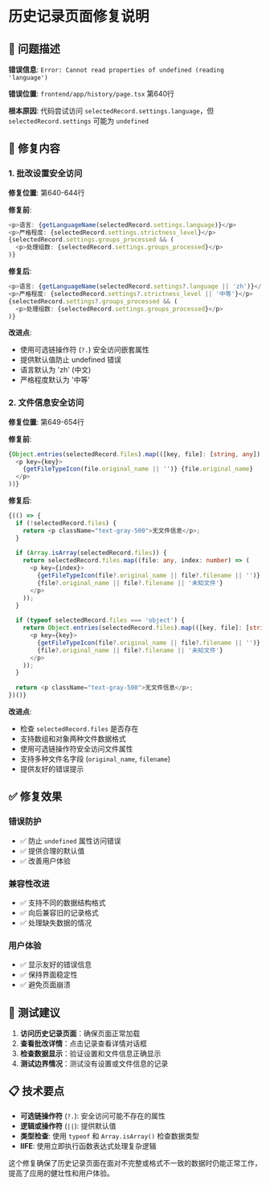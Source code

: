 # 历史记录页面修复说明

## 🐛 问题描述

**错误信息**: `Error: Cannot read properties of undefined (reading 'language')`

**错误位置**: `frontend/app/history/page.tsx` 第640行

**根本原因**: 代码尝试访问 `selectedRecord.settings.language`，但 `selectedRecord.settings` 可能为 `undefined`

## 🔧 修复内容

### 1. 批改设置安全访问
**修复位置**: 第640-644行

**修复前**:
```typescript
<p>语言: {getLanguageName(selectedRecord.settings.language)}</p>
<p>严格程度: {selectedRecord.settings.strictness_level}</p>
{selectedRecord.settings.groups_processed && (
  <p>处理组数: {selectedRecord.settings.groups_processed}</p>
)}
```

**修复后**:
```typescript
<p>语言: {getLanguageName(selectedRecord.settings?.language || 'zh')}</p>
<p>严格程度: {selectedRecord.settings?.strictness_level || '中等'}</p>
{selectedRecord.settings?.groups_processed && (
  <p>处理组数: {selectedRecord.settings.groups_processed}</p>
)}
```

**改进点**:
- 使用可选链操作符 (`?.`) 安全访问嵌套属性
- 提供默认值防止 undefined 错误
- 语言默认为 'zh' (中文)
- 严格程度默认为 '中等'

### 2. 文件信息安全访问
**修复位置**: 第649-654行

**修复前**:
```typescript
{Object.entries(selectedRecord.files).map(([key, file]: [string, any]) => (
  <p key={key}>
    {getFileTypeIcon(file.original_name || '')} {file.original_name}
  </p>
))}
```

**修复后**:
```typescript
{(() => {
  if (!selectedRecord.files) {
    return <p className="text-gray-500">无文件信息</p>;
  }
  
  if (Array.isArray(selectedRecord.files)) {
    return selectedRecord.files.map((file: any, index: number) => (
      <p key={index}>
        {getFileTypeIcon(file?.original_name || file?.filename || '')} 
        {file?.original_name || file?.filename || '未知文件'}
      </p>
    ));
  }
  
  if (typeof selectedRecord.files === 'object') {
    return Object.entries(selectedRecord.files).map(([key, file]: [string, any]) => (
      <p key={key}>
        {getFileTypeIcon(file?.original_name || file?.filename || '')} 
        {file?.original_name || file?.filename || '未知文件'}
      </p>
    ));
  }
  
  return <p className="text-gray-500">无文件信息</p>;
})()}
```

**改进点**:
- 检查 `selectedRecord.files` 是否存在
- 支持数组和对象两种文件数据格式
- 使用可选链操作符安全访问文件属性
- 支持多种文件名字段 (`original_name`, `filename`)
- 提供友好的错误提示

## ✅ 修复效果

### 错误防护
- ✅ 防止 `undefined` 属性访问错误
- ✅ 提供合理的默认值
- ✅ 改善用户体验

### 兼容性改进
- ✅ 支持不同的数据结构格式
- ✅ 向后兼容旧的记录格式
- ✅ 处理缺失数据的情况

### 用户体验
- ✅ 显示友好的错误信息
- ✅ 保持界面稳定性
- ✅ 避免页面崩溃

## 🧪 测试建议

1. **访问历史记录页面**：确保页面正常加载
2. **查看批改详情**：点击记录查看详情对话框
3. **检查数据显示**：验证设置和文件信息正确显示
4. **测试边界情况**：测试没有设置或文件信息的记录

## 📋 技术要点

- **可选链操作符** (`?.`): 安全访问可能不存在的属性
- **逻辑或操作符** (`||`): 提供默认值
- **类型检查**: 使用 `typeof` 和 `Array.isArray()` 检查数据类型
- **IIFE**: 使用立即执行函数表达式处理复杂逻辑

这个修复确保了历史记录页面在面对不完整或格式不一致的数据时仍能正常工作，提高了应用的健壮性和用户体验。 